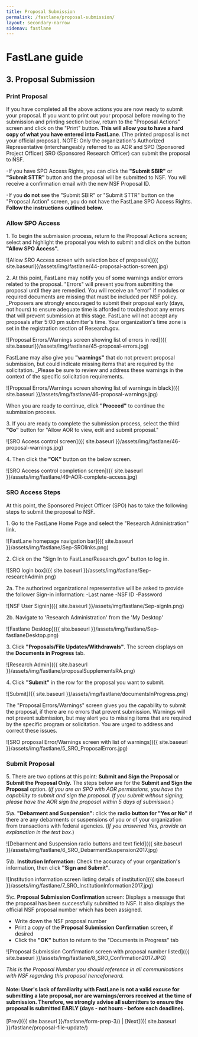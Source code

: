 ```yaml
---
title: Proposal Submission
permalink: /fastlane/proposal-submission/
layout: secondary-narrow
sidenav: fastlane
---
```

# FastLane guide

## 3. Proposal Submission

### Print Proposal

If you have completed all the above actions you are now ready to submit your proposal. If you want to print out your proposal before moving to the submission and printing section  below, return to the "Proposal Actions" screen and click on the "Print" button. **This will allow you to have a hard copy of what you have entered into FastLane**. (The printed  proposal is not your official proposal). NOTE: Only the organization's Authorized Representative (interchangeably referred to as AOR and SPO (Sponsored Project Officer) SRO (Sponsored Research Officer) can submit the proposal to NSF.

-If you have SPO Access Rights, you can click the **"Submit SBIR"** or **"Submit STTR"** button and the proposal will be submitted to NSF. You will receive a confirmation email with the new NSF Proposal ID.

-If you **do not** see the "Submit SBIR" or "Submit STTR" button on the "Proposal Action" screen, you do not have the FastLane SPO Access Rights.  **Follow the instructions outlined below.**


### Allow SPO Access

1\. To begin the submission process, return to the Proposal Actions screen; select and highlight the proposal you wish to submit and click on the button **"Allow SPO Access".**  

 ![Allow SRO Access screen with selection box of proposals]({{ site.baseurl}}/assets/img/fastlane/44-proposal-action-screen.jpg)

2\. At this point, FastLane may notify you of some warnings and/or errors related to the proposal. "Errors" will prevent you from submitting the proposal until they are remedied. You will receive an "error" if modules or required documents are missing that must be included per NSF policy. _Proposers are strongly encouraged to submit their proposal early (days, not hours) to ensure adequate time is afforded to troubleshoot any errors that will prevent submission at this stage. FastLane will not accept any proposals after 5:00 pm submitter's time.  Your organization's time zone is set in the registration section of Research.gov.  

 ![Proposal Errors/Warnings screen showing list of errors in red]({{ site.baseurl}}/assets/img/fastlane/45-proposal-errors.jpg)  

 FastLane may also give you **"warnings"** that do not prevent proposal submission, but could indicate missing items that are required by the solicitation. _Please be sure to review and address these warnings in the context of the specific solicitation requirements.  

 ![Proposal Errors/Warnings screen showing list of warnings in black]({{ site.baseurl }}/assets/img/fastlane/46-proposal-warnings.jpg)  

 When you are ready to continue, click **"Proceed"** to continue the submission process.  

3\. If you are ready to complete the submission process, select the third **"Go"** button for "Allow AOR to view, edit and submit proposal."  

![SRO Access control screen]({{ site.baseurl }}/assets/img/fastlane/46-proposal-warnings.jpg)  

4\. Then click the **"OK"** button on the below screen.  

 ![SRO Access control completion screen]({{ site.baseurl }}/assets/img/fastlane/49-AOR-complete-access.jpg)

### SRO Access Steps

At this point, the Sponsored Project Officer (SPO) has to take the following steps to submit the proposal to NSF.

1\. Go to the FastLane Home Page and select the "Research Administration" link.

 ![FastLane homepage navigation bar]({{ site.baseurl }}/assets/img/fastlane/Sep-SROlinks.png)

2\. Click on the "Sign In to FastLane/Research.gov" button to log in.

 ![SRO login box]({{ site.baseurl }}/assets/img/fastlane/Sep-researchAdmin.png)

2a. The authorized organizational representative will be asked to provide the follower Sign-in information: 
-Last name
-NSF ID
-Password

 ![NSF User Signin]({{ site.baseurl }}/assets/img/fastlane/Sep-signIn.png)

2b. Navigate to 'Research Administration' from the 'My Desktop'

 ![Fastlane Desktop]({{ site.baseurl }}/assets/img/fastlane/Sep-fastlaneDesktop.png)

3\. Click **"Proposals/File Updates/Withdrawals"**. The screen displays on the **Documents in Progress** tab.

 ![Research Admin]({{ site.baseurl }}/assets/img/fastlane/proposalSupplementsRA.png)

4\. Click **"Submit"** in the row for the proposal you want to submit.

 ![Submit]({{ site.baseurl }}/assets/img/fastlane/documentsInProgress.png)

The "Proposal Errors/Warnings" screen gives you the capability to submit the proposal, if there are no errors that prevent submission. Warnings will not prevent submission, but may alert you to missing items that are required by the specific program or solicitation. You are urged to address and correct these issues.

 ![SRO proposal Error/Warnings screen with list of warnings]({{ site.baseurl }}/assets/img/fastlane/5_SRO_ProposalErrors.jpg)

### Submit Proposal

5\. There are two options at this point: **Submit and Sign the Proposal** or **Submit the Proposal Only.** The steps below are for the **Submit and Sign the Proposal** option. (_If you are an SPO with AOR permissions, you have the capability to submit and sign the proposal. If you submit without signing, please have the AOR sign the proposal within 5 days of submission._)

5\a. **"Debarment and Suspension":** click the **radio button for "Yes or No"** if there are any debarments or suspensions of you or of your organization from transactions with federal agencies. (_If you answered Yes, provide an explanation in the text box._)

![Debarment and Suspension radio buttons and text field]({{ site.baseurl }}/assets/img/fastlane/6_SRO_DebarmentSuspension2017.jpg)

5\b. **Institution Information:** Check the accuracy of your organization's information, then click **"Sign and Submit".**

![Institution information screen listing details of institution]({{ site.baseurl }}/assets/img/fastlane/7_SRO_InstitutionInformation2017.jpg)

5\c. **Proposal Submission Confirmation** screen: Displays a message that the proposal has been successfully submitted to NSF. It also displays the official NSF proposal number which has been assigned.

- Write down the NSF proposal number
- Print a copy of the **Proposal Submission Confirmation** screen, if desired
- Click the **"OK"** button to return to the "Documents in Progress" tab

![Proposal Submission Confirmation screen with proposal number listed]({{ site.baseurl }}/assets/img/fastlane/8_SRO_Confirmation2017.JPG)

_This is the Proposal Number you should reference in all communications with NSF regarding this proposal henceforward._

#### Note: User's lack of familiarity with FastLane is not a valid excuse for submitting a late proposal, nor are warnings/errors received at the time of submission. Therefore, we strongly advise all submitters to ensure the proposal is submitted EARLY (days - not hours - before each deadline).

[Prev]({{ site.baseurl }}/fastlane/form-prep-3/) \| [Next]({{ site.baseurl }}/fastlane/proposal-file-update/)

